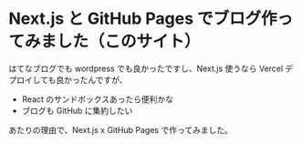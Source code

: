 # Next.js と GitHub Pages でブログ作ってみました（このサイト）

はてなブログでも wordpress でも良かったですし、Next.js 使うなら Vercel デプロイしても良かったんですが、

- React のサンドボックスあったら便利かな
- ブログも GitHub に集約したい

あたりの理由で、Next.js x GitHub Pages で作ってみました。
